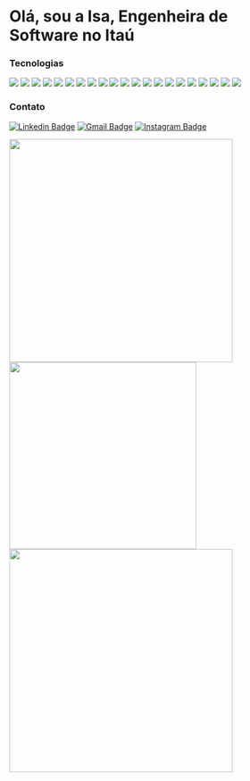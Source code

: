 # Olá, sou a Isa, Engenheira de Software no Itaú

<!-- - Atualmente estou aprendendo -->

### Tecnologias

<p>
<div>
  <img src="https://img.shields.io/badge/-Java-%23ED8B00?style=for-the-badge&logo=java&logoColor=white">
  <img src="https://img.shields.io/badge/-Kotlin-B45199?style=for-the-badge&logo=kotlin&logoColor=white">
    <img src="https://img.shields.io/badge/-Python-3776AB?style=for-the-badge&logo=python&logoColor=white">
  <img src="https://img.shields.io/badge/-Javascript-F7E017?style=for-the-badge&logo=javascript&logoColor=black">
      <img src="https://img.shields.io/badge/-Typescript-0076C6?style=for-the-badge&logo=typescript&logoColor=white">
  <img src="https://img.shields.io/badge/-HTML5-%23E34F26?style=for-the-badge&logo=html5&logoColor=white">
  <img src="https://img.shields.io/badge/-GO-00ADD8?style=for-the-badge&logo=go&logoColor=white">
  <img src="https://img.shields.io/badge/-Spring-%236DB33F?style=for-the-badge&logo=spring&logoColor=white">
  <img src="https://img.shields.io/badge/-Flask-000000?style=for-the-badge&logo=flask&logoColor=white">
    <img src="https://img.shields.io/badge/-Node.JS-3C8739?style=for-the-badge&logo=node.js&logoColor=white">
  <img src="https://img.shields.io/badge/-React.JS-61DBFB?style=for-the-badge&logo=react&logoColor=black">
  <img src="https://img.shields.io/badge/-Ubuntu-E95420?style=for-the-badge&logo=ubuntu&logoColor=white">
  <img src="https://img.shields.io/badge/-Windows-0078D6?style=for-the-badge&logo=windows&logoColor=white">
  <img src="https://img.shields.io/badge/-Figma-ffbaba?style=for-the-badge&logo=figma&logoColor=black">
  <img src="https://img.shields.io/badge/-Mysql-144451?style=for-the-badge&logo=mysql&logoColor=white">
    <img src="https://img.shields.io/badge/-PostgreSQL-046289?style=for-the-badge&logo=postgresql&logoColor=white">
    <img src="https://img.shields.io/badge/Netlify-00C7B7?style=for-the-badge&logo=netlify&logoColor=white">
    <img src="https://img.shields.io/badge/Heroku-430098?style=for-the-badge&logo=heroku">
    <img src="https://img.shields.io/badge/Amazon_AWS-232F3E?style=for-the-badge&logo=amazon-aws&logoColor=white">
    <img src="https://img.shields.io/badge/GitHub-100000?style=for-the-badge&logo=github&logoColor=white">
    <img src="https://img.shields.io/badge/GitLab-330F63?style=for-the-badge&logo=gitlab&logoColor=white">
</div>
</p>

### Contato

[![Linkedin Badge](https://img.shields.io/badge/LinkedIn-0077B5?style=for-the-badge&logo=linkedin&logoColor=white&link=https://www.linkedin.com/in/isabelly-dias-faustino-0039a5156/)](https://www.linkedin.com/in/isabelly-dias-faustino-0039a5156/)
[![Gmail Badge](https://img.shields.io/badge/-isabellydias29@gmail.com-FF4500?style=for-the-badge&logo=Gmail&logoColor=white&link=mailto:PedroSpiet@gmail.com)](mailto:isabellydias29@gmail.com)
[![Instagram Badge](https://img.shields.io/badge/Instagram-E4405F?style=for-the-badge&logo=instagram&logoColor=white)](https://www.instagram.com/_isadev/)

<p align="left">
  <img width="400px" src="https://github-readme-stats.vercel.app/api?username=BlackWidow29&show_icons=true&theme=solarized-dark&hide_border=true" />
    <img width="335px" src="https://github-readme-stats.vercel.app/api/top-langs?username=BlackWidow29&&layout=compact&langs_count= 6& true&show_icons=true&theme=solarized-dark&hide_border=true" />
    <img width="400px" src="https://github-readme-streak-stats.herokuapp.com/?user=BlackWidow29&theme=solarized-dark&hide_border=true" />
    
  </a>
</p>




<!-- <div align="center">
  <a href="https://open.spotify.com/user/22nzobzgj7siemalp7b4crnhy">
    <img src="https://readme-spotify-tingz.vercel.app/api/now-playing">
  </a>
</div> -->

<!--
**BlackWidow29/BlackWidow29** is a ✨ _special_ ✨ repository because its `README.md` (this file) appears on your GitHub profile.

Here are some ideas to get you started:

- 🔭 I’m currently working on ...
- 🌱 I’m currently learning ...
- 👯 I’m looking to collaborate on ...
- 🤔 I’m looking for help with ...
- 💬 Ask me about ...
- 📫 How to reach me: ...
- 😄 Pronouns: ...
- ⚡ Fun fact: ...
-->
